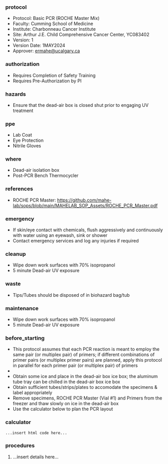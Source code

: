 
### protocol
- Protocol: Basic PCR (ROCHE Master Mix)
- Faculty: Cumming School of Medicine
- Institute: Charbonneau Cancer Institute
- Site: Arthur J.E. Child Comprehensive Cancer Center, YC083402
- Version: 1
- Version Date: 1MAY2024
- Approver: ermahe@ucalgary.ca

### authorization
- Requires Completion of Safety Training
- Requires Pre-Authorization by PI

### hazards
- Ensure that the dead-air box is closed shut prior to engaging UV treatment

### ppe
- Lab Coat
- Eye Protection
- Nitrile Gloves

### where
- Dead-air isolation box
- Post-PCR Bench Thermocycler

### references
- ROCHE PCR Master: https://github.com/mahe-lab/sops/blob/main/MAHELAB_SOP_Assets/ROCHE_PCR_Master.pdf

### emergency
- If skin/eye contact with chemicals, flush aggressively and continuously with water using an eyewash, sink or shower
- Contact emergency services and log any injuries if required

### cleanup
- Wipe down work surfaces with 70% isopropanol
- 5 minute Dead-air UV exposure

### waste
- Tips/Tubes should be disposed of in biohazard bag/tub

### maintenance
- Wipe down work surfaces with 70% isopropanol
- 5 minute Dead-air UV exposure

### before_starting
- This protocol assumes that each PCR reaction is meant to employ the same pair (or multiplex pair) of primers; if different combinations of primer pairs (or multiplex primer pairs) are planned, apply this protocol in parallel for each primer pair (or multiplex pair) of primers
-  
- Obtain some ice and place in the dead-air box ice box; the aluminum tube tray can be chilled in the dead-air box ice box
- Obtain sufficient tubes/strips/plates to accomodate the specimens & label appropriately
- Remove specimens, ROCHE PCR Master (Vial #1) and Primers from the freezer and thaw slowly on ice in the dead-air box
- Use the calculator below to plan the PCR layout

### calculator
~~~~
...insert html code here...
~~~~

### procedures
1. ...insert details here...
